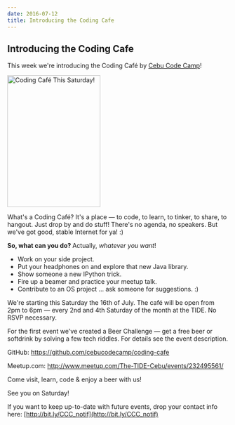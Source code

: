 ```yaml
---
date: 2016-07-12
title: Introducing the Coding Cafe
---
```

## Introducing the Coding Cafe

This week we're introducing the Coding Café by <a href="http://cebucodecamp.org/">Cebu Code Camp</a>!

<img class="size-medium wp-image-173" src="http://cebucodecamp.org/wp-content/uploads/2016/06/Coding-Café-212x300.png" alt="Coding Café This Saturday!" width="212" height="300" />

What's a Coding Café? It's a place — to code, to learn, to tinker, to share, to hangout. Just drop by and do stuff! There's no agenda, no speakers. But we've got good, stable Internet for ya! :)

<b>So, what can you do? </b>Actually, <i>whatever you want</i>!

* Work on your side project.
* Put your headphones on and explore that new Java library.
* Show someone a new IPython trick.
* Fire up a beamer and practice your meetup talk.
* Contribute to an OS project … ask someone for suggestions. :)

We're starting this Saturday the 16th of July. The café will be open from 2pm to 6pm — every 2nd and 4th Saturday of the month at the TIDE. No RSVP necessary.

For the first event we've created a Beer Challenge — get a free beer or softdrink by solving a few tech riddles. For details see the event description.

GitHub: <a href="https://github.com/cebucodecamp/coding-cafe">https://github.com/cebucodecamp/coding-cafe</a>

Meetup.com: <a href="http://www.meetup.com/The-TIDE-Cebu/events/232495561/">http://www.meetup.com/The-TIDE-Cebu/events/232495561/</a>

Come visit, learn, code &amp; enjoy a beer with us!

See you on Saturday!

If you want to keep up-to-date with future events, drop your contact info here: [http://bit.ly/CCC_notif](http://bit.ly/CCC_notif)

